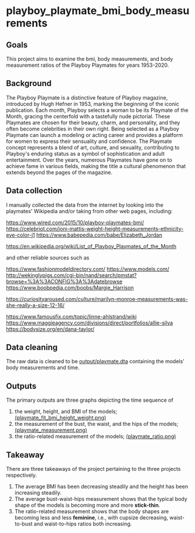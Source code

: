 # playboy_playmate_bmi_body_measurements
 
## Goals

This project aims to examine the bmi, body measurements, and body measurement ratios of the Playboy Playmates for years 1953-2020. 

## Background

The Playboy Playmate is a distinctive feature of Playboy magazine, introduced by Hugh Hefner in 1953, marking the beginning of the iconic publication. Each month, Playboy selects a woman to be its Playmate of the Month, gracing the centerfold with a tastefully nude pictorial. These Playmates are chosen for their beauty, charm, and personality, and they often become celebrities in their own right. Being selected as a Playboy Playmate can launch a modeling or acting career and provides a platform for women to express their sensuality and confidence. The Playmate concept represents a blend of art, culture, and sexuality, contributing to Playboy's enduring status as a symbol of sophistication and adult entertainment. Over the years, numerous Playmates have gone on to achieve fame in various fields, making the title a cultural phenomenon that extends beyond the pages of the magazine.

## Data collection


I manually collected the data from the internet by looking into the playmates' Wikipedia and/or taking from other web pages, including:

https://www.wired.com/2015/10/playboy-playmates-bmi/
https://celebriot.com/joni-mattis-weight-height-measurements-ethnicity-eye-color-j1
https://www.babepedia.com/babe/Elizabeth_Jordan

https://en.wikipedia.org/wiki/List_of_Playboy_Playmates_of_the_Month


and other reliable sources such as


https://www.fashionmodeldirectory.com/
https://www.models.com/
http://wekinglypigs.com/cgi-bin/nand/search/pmstat?browse=%3A%3ACONFIG%3A%3Adatebrowse
https://www.boobpedia.com/boobs/Margie_Harrison

https://curiosityaroused.com/culture/marilyn-monroe-measurements-was-she-really-a-size-12-16/

https://www.famousfix.com/topic/linne-ahlstrand/wiki
https://www.maggieagency.com/divisions/direct/portfolios/allie-silva
https://bodysize.org/en/dana-taylor/

## Data cleaning

The raw data is cleaned to be [output/playmate.dta](https://github.com/wangshasha111/playboy_playmate_bmi_body_measurements/blob/main/output/playmate.dta) containing the models' body measurements and time.

## Outputs

The primary outputs are three graphs depicting the time sequence of 

1. the weight, height, and BMI of the models; [(playmate_fit_bmi_height_weight.png)](https://github.com/wangshasha111/playboy_playmate_bmi_body_measurements/blob/main/output/playmate_fit_bmi_height_weight.png)
2. the measurement of the bust, the waist, and the hips of the models; [(playmate_measurement.png)](https://github.com/wangshasha111/playboy_playmate_bmi_body_measurements/blob/main/output/playmate_measurement.png)
3. the ratio-related measurement of the models; [(playmate_ratio.png)](https://github.com/wangshasha111/playboy_playmate_bmi_body_measurements/blob/main/output/playmate_ratio.png)


## Takeaway
There are three takeaways of the project pertaining to the three projects respectively.

1. The average BMI has been decreasing steadily and the height has been increasing steadily.
2. The average bust-waist-hips measurement shows that the typical body shape of the models is becoming more and more **stick-thin**.
3. The ratio-related measurement shows that the body shapes are becoming less and less **feminine**, i.e., with cupsize decreasing, waist-to-bust and waist-to-hips ratios both increasing.





